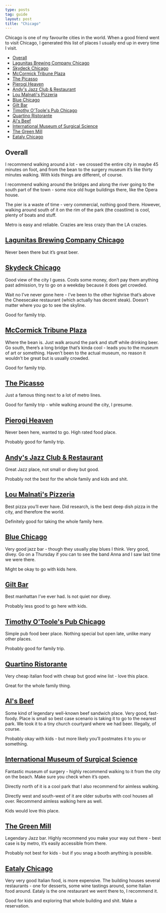 ```yaml
---
type: posts
tag: guide
layout: post
title: "Chicago"
---
```


Chicago is one of my favourite cities in the world. When a good friend went to visit Chicago, I generated this list of places I usually end up in every time I visit.

<!-- toc -->

- [Overall](#overall)
- [Lagunitas Brewing Company Chicago](#lagunitas-brewing-company-chicago)
- [Skydeck Chicago](#skydeck-chicago)
- [McCormick Tribune Plaza](#mccormick-tribune-plaza)
- [The Picasso](#the-picasso)
- [Pierogi Heaven](#pierogi-heaven)
- [Andy's Jazz Club & Restaurant](#andys-jazz-club--restaurant)
- [Lou Malnati's Pizzeria](#lou-malnatis-pizzeria)
- [Blue Chicago](#blue-chicago)
- [Gilt Bar](#gilt-bar)
- [Timothy O'Toole's Pub Chicago](#timothy-otooles-pub-chicago)
- [Quartino Ristorante](#quartino-ristorante)
- [Al's Beef](#als-beef)
- [International Museum of Surgical Science](#international-museum-of-surgical-science)
- [The Green Mill](#the-green-mill)
- [Eataly Chicago](#eataly-chicago)

<!-- tocstop -->

## Overall

I recommend walking around a lot - we crossed the entire city in maybe 45 minutes on foot, and from the bean to the surgery museum it’s like thirty minutes walking. With kids things are different, of course.

I recommend walking around the bridges and along the river going to the south part of the town - some nice old huge buildings there, like the Opera house.

The pier is a waste of time - very commercial, nothing good there. However, walking around south of it on the rim of the park (the coastline) is cool, plenty of boats and stuff.

Metro is easy and reliable. Crazies are less crazy than the LA crazies.

## [Lagunitas Brewing Company Chicago](https://goo.gl/maps/T1iEesb4aHS6bRxa6)

Never been there but it’s great beer.

## [Skydeck Chicago](https://goo.gl/maps/tjzT6PNn3BWqqoqbA)

Good view of the city I guess. Costs some money, don’t pay them anything past admission, try to go on a weekday because it does get crowded.

Wait no I’ve never gone here - I’ve been to the other highrise that’s above the Cheesecake restaurant (which actually has decent steak). Doesn’t matter where you go to see the skyline.

Good for family trip.

## [McCormick Tribune Plaza](https://goo.gl/maps/tLotWHZgFbvz9BPv6)

Where the bean is. Just walk around the park and stuff while drinking beer. Go south, there’s a long bridge that’s kinda cool - leads you to the museum of art or something. Haven’t been to the actual museum, no reason it wouldn’t be great but is usually crowded.

Good for family trip.

## [The Picasso](https://goo.gl/maps/mmmfNzsN7rfpsK4RA)

Just a famous thing next to a lot of metro lines.

Good for family trip - while walking around the city, I presume.

## [Pierogi Heaven](https://goo.gl/maps/7Pxj6kVSGphMkisA7)

Never been here, wanted to go. High rated food place.

Probably good for family trip.

## [Andy's Jazz Club & Restaurant](https://goo.gl/maps/Qw6A66mwqFmhGjUXA)

Great Jazz place, not small or divey but good.

Probably not the best for the whole family and kids and shit.

## [Lou Malnati's Pizzeria](https://goo.gl/maps/iL1KxWTfKbUW5UtZ6)

Best pizza you’ll ever have. Did research, is the best deep dish pizza in the city, and therefore the world.

Definitely good for taking the whole family here.

## [Blue Chicago](https://goo.gl/maps/55D5W2hruJZRj3hh9)

Very good jazz bar - though they usually play blues I think. Very good, divey. Go on a Thursday if you can to see the band Anna and I saw last time we were there.

Might be okay to go with kids here.

## [Gilt Bar](https://goo.gl/maps/DdLBQZfByx3Eta9E9)

Best manhattan I’ve ever had. Is not quiet nor divey.

Probably less good to go here with kids.

## [Timothy O'Toole's Pub Chicago](https://goo.gl/maps/DqqbjFW6AL9XNZFf9)

Simple pub food beer place. Nothing special but open late, unlike many other places.

Probably good for family trip.

## [Quartino Ristorante](https://goo.gl/maps/v6cBXRaUv48QAT3s7)

Very cheap italian food with cheap but good wine list - love this place.

Great for the whole family thing.

## [Al's Beef](https://goo.gl/maps/HesQNwPR7YVx1XkU6)

Some kind of legendary well-known beef sandwich place. Very good, fast-foody. Place is small so best case scenario is taking it to go to the nearest park. We took it to a tiny church courtyard where we had beer. Illegally, of course.

Probably okay with kids - but more likely you’ll postmates it to you or something.

## [International Museum of Surgical Science](https://goo.gl/maps/HYhxYN1NNiGUp6MAA)

Fantastic museum of surgery - highly recommend walking to it from the city on the beach. Make sure you check when it’s open.

Directly north of it is a cool park that I also recommend for aimless walking.

Directly west and south-west of it are older suburbs with cool houses all over. Recommend aimless walking here as well.

Kids would love this place.

## [The Green Mill](https://goo.gl/maps/hjmEGyzpRSqvWRF78)

Legendary Jazz bar. Highly recommend you make your way out there - best case is by metro, it’s easily accessible from there.

Probably not best for kids - but if you snag a booth anything is possible.

## [Eataly Chicago](https://goo.gl/maps/1hWLXLAbowjjVTm49)

Very very good Italian food, is more expensive. The building houses several restaurants - one for desserts, some wine tastings around, some Italian food around. Eataly is the one restaurant we went there to, I recommend it.

Good for kids and exploring that whole building and shit. Make a reservation.
